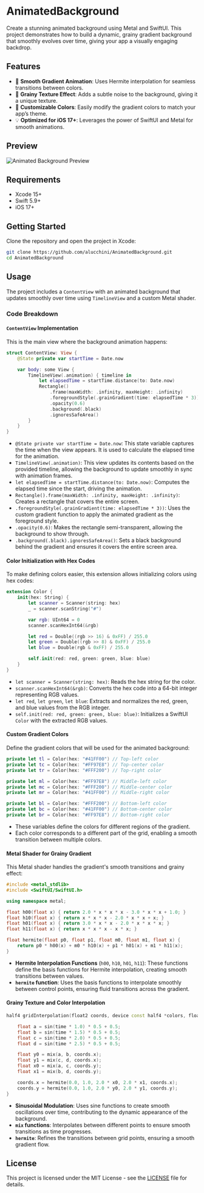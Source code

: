 # AnimatedBackground

Create a stunning animated background using Metal and SwiftUI. This project demonstrates how to build a dynamic, grainy gradient background that smoothly evolves over time, giving your app a visually engaging backdrop.

## Features

- 🎨 **Smooth Gradient Animation**: Uses Hermite interpolation for seamless transitions between colors.
- 🌟 **Grainy Texture Effect**: Adds a subtle noise to the background, giving it a unique texture.
- 🚀 **Customizable Colors**: Easily modify the gradient colors to match your app’s theme.
- 💡 **Optimized for iOS 17+**: Leverages the power of SwiftUI and Metal for smooth animations.

## Preview

![Animated Background Preview](AnimatedBgScreenshot.gif)

## Requirements

- Xcode 15+
- Swift 5.9+
- iOS 17+

## Getting Started

Clone the repository and open the project in Xcode:

```bash
git clone https://github.com/alucchini/AnimatedBackground.git
cd AnimatedBackground
```

## Usage

The project includes a `ContentView` with an animated background that updates smoothly over time using `TimelineView` and a custom Metal shader.

### Code Breakdown

#### `ContentView` Implementation

This is the main view where the background animation happens:

```swift
struct ContentView: View {
    @State private var startTime = Date.now

    var body: some View {
        TimelineView(.animation) { timeline in
            let elapsedTime = startTime.distance(to: Date.now)
            Rectangle()
                .frame(maxWidth: .infinity, maxHeight: .infinity)
                .foregroundStyle(.grainGradient(time: elapsedTime * 3))
                .opacity(0.6)
                .background(.black)
                .ignoresSafeArea()
        }
    }
}
```

- `@State private var startTime = Date.now`: This state variable captures the time when the view appears. It is used to calculate the elapsed time for the animation.
- `TimelineView(.animation)`: This view updates its contents based on the provided timeline, allowing the background to update smoothly in sync with animation frames.
- `let elapsedTime = startTime.distance(to: Date.now)`: Computes the elapsed time since the start, driving the animation.
- `Rectangle().frame(maxWidth: .infinity, maxHeight: .infinity)`: Creates a rectangle that covers the entire screen.
- `.foregroundStyle(.grainGradient(time: elapsedTime * 3))`: Uses the custom gradient function to apply the animated gradient as the foreground style.
- `.opacity(0.6)`: Makes the rectangle semi-transparent, allowing the background to show through.
- `.background(.black).ignoresSafeArea()`: Sets a black background behind the gradient and ensures it covers the entire screen area.

#### Color Initialization with Hex Codes

To make defining colors easier, this extension allows initializing colors using hex codes:

```swift
extension Color {
    init(hex: String) {
        let scanner = Scanner(string: hex)
        _ = scanner.scanString("#")

        var rgb: UInt64 = 0
        scanner.scanHexInt64(&rgb)

        let red = Double((rgb >> 16) & 0xFF) / 255.0
        let green = Double((rgb >> 8) & 0xFF) / 255.0
        let blue = Double(rgb & 0xFF) / 255.0

        self.init(red: red, green: green, blue: blue)
    }
}
```

- `let scanner = Scanner(string: hex)`: Reads the hex string for the color.
- `scanner.scanHexInt64(&rgb)`: Converts the hex code into a 64-bit integer representing RGB values.
- `let red`, `let green`, `let blue`: Extracts and normalizes the red, green, and blue values from the RGB integer.
- `self.init(red: red, green: green, blue: blue)`: Initializes a SwiftUI `Color` with the extracted RGB values.

#### Custom Gradient Colors

Define the gradient colors that will be used for the animated background:

```swift
private let tl = Color(hex: "#41FF00") // Top-left color
private let tc = Color(hex: "#FF97E8") // Top-center color
private let tr = Color(hex: "#FFF200") // Top-right color

private let ml = Color(hex: "#FF97E8") // Middle-left color
private let mc = Color(hex: "#FFF200") // Middle-center color
private let mr = Color(hex: "#41FF00") // Middle-right color

private let bl = Color(hex: "#FFF200") // Bottom-left color
private let bc = Color(hex: "#41FF00") // Bottom-center color
private let br = Color(hex: "#FF97E8") // Bottom-right color
```

- These variables define the colors for different regions of the gradient.
- Each color corresponds to a different part of the grid, enabling a smooth transition between multiple colors.

#### Metal Shader for Grainy Gradient

This Metal shader handles the gradient's smooth transitions and grainy effect:

```cpp
#include <metal_stdlib>
#include <SwiftUI/SwiftUI.h>

using namespace metal;

float h00(float x) { return 2.0 * x * x * x - 3.0 * x * x + 1.0; }
float h10(float x) { return x * x * x - 2.0 * x * x + x; }
float h01(float x) { return 3.0 * x * x - 2.0 * x * x * x; }
float h11(float x) { return x * x * x - x * x; }

float hermite(float p0, float p1, float m0, float m1, float x) {
    return p0 * h00(x) + m0 * h10(x) + p1 * h01(x) + m1 * h11(x);
}
```

- **Hermite Interpolation Functions** (`h00`, `h10`, `h01`, `h11`): These functions define the basis functions for Hermite interpolation, creating smooth transitions between values.
- **`hermite` function**: Uses the basis functions to interpolate smoothly between control points, ensuring fluid transitions across the gradient.

#### Grainy Texture and Color Interpolation

```cpp
half4 gridInterpolation(float2 coords, device const half4 *colors, float4 gridRange, int2 gridSize, int lastIndex, float time) {

    float a = sin(time * 1.0) * 0.5 + 0.5;
    float b = sin(time * 1.5) * 0.5 + 0.5;
    float c = sin(time * 2.0) * 0.5 + 0.5;
    float d = sin(time * 2.5) * 0.5 + 0.5;

    float y0 = mix(a, b, coords.x);
    float y1 = mix(c, d, coords.x);
    float x0 = mix(a, c, coords.y);
    float x1 = mix(b, d, coords.y);

    coords.x = hermite(0.0, 1.0, 2.0 * x0, 2.0 * x1, coords.x);
    coords.y = hermite(0.0, 1.0, 2.0 * y0, 2.0 * y1, coords.y);
}
```

- **Sinusoidal Modulation**: Uses sine functions to create smooth oscillations over time, contributing to the dynamic appearance of the background.
- **`mix` functions**: Interpolates between different points to ensure smooth transitions as time progresses.
- **`hermite`**: Refines the transitions between grid points, ensuring a smooth gradient flow.

## License

This project is licensed under the MIT License - see the [LICENSE](LICENSE) file for details.
